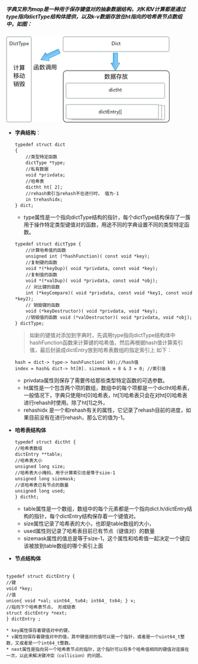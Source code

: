 
##### 字典又称为map是一种用于保存键值对的抽象数据结构，对K和V计算都是通过type指向dictType结构体提供，以及k-v数据存放在ht指向的哈希表节点数组中，如图：

![](/assets/dict.png)


 * **字典结构**： 

    ``` 
    typedef struct dict 
    { 
        //类型特定函数
        dictType *type; 
        //私有数据 
        void *privdata; 
        //哈希表
        dictht ht[ 2]; 
        //rehash索引当rehash不在进行时， 值为-1
        in trehashidx;
    } dict;
    
    ```
    * type属性是一个指向dictType结构的指针，每个dictType结构保存了一簇用于操作特定类型键值对的函数，用途不同的字典设置不同的类型特定函数。
    
    ``` 
    typedef struct dictType { 
        //计算哈希值的函数 
        unsigned int (*hashFunction)( const void *key); 
        //复制键的函数 
        void *(*keyDup)( void *privdata, const void *key); 
        //复制值的函数
        void *(*valDup)( void *privdata, const void *obj); 
        // 对比键的函数
        int (*keyCompare)( void *privdata, const void *key1, const void *key2); 
        // 销毁键的函数 
        void (*keyDestructor)( void *privdata, void *key); 
        //销毁值的函数 void (*valDestructor)( void *privdata, void *obj); 
    } dictType;
    
    ``` 
    > 如新的键值对添加到字典时，先调用type指向dictType结构体中hashFunction函数来计算键的哈希值，然后再根据hash值计算索引值，最后封装成dictEntry放到哈希表数组的指定索引上 如下：
    ```
    hash = dict-> type-> hashFunction( k0);//hash值
    index = hash& dict-> ht[0]. sizemask = 8 & 3 = 0; //索引值
    ```

    * privdata属性则保存了需要传给那些类型特定函数的可选参数。
    * ht属性是一个包含两个项的数组，数组中的每个项都是一个dictht哈希表，一般情况下，字典只使用ht[0]哈希表，ht[1]哈希表只会在对ht[0]哈希表进行rehash时使用。除了ht[1]之外，
    * rehashidx 是一个和rehash有关的属性，它记录了rehash目前的进度，如果目前没有在进行rehash，那么它的值为-1。
     
 
 
 





 





* **哈希表结构体**

    ``` 
    typedef struct dictht { 
    //哈希表数组
    dictEntry **table; 
    //哈希表大小 
    unsigned long size; 
    //哈希表大小掩码，用于计算索引总是等于size-1 
    unsigned long sizemask; 
    //该哈希表已有节点的数量
    unsigned long used;
    } dictht;
    
    ```

    * table属性是一个数组，数组中的每个元素都是一个指向dict.h/dictEntry结构的指针，每个dictEntry结构保存着一个键值对。
    * size属性记录了哈希表的大小，也即是table数组的大小，
    * used属性则记录了哈希表目前已有节点（键值对）的数量 
    * sizemask属性的值总是等于size-1，这个属性和哈希值一起决定一个键应该被放到table数组的哪个索引上面
    
    
    
* **节点结构体**

``` 

typedef struct dictEntry { 
//键 
void *key; 
//值 
union{ void *val; uint64_ tu64; int64_ ts64; } v; 
//指向下个哈希表节点， 形成链表 
struct dictEntry *next;
} dictEntry ;

```

    * key属性保存着键值对中的键，
    * v属性则保存着键值对中的值，其中键值对的值可以是一个指针，或者是一个uint64_t整数，又或者是一个int64_t整数。
    * next属性是指向另一个哈希表节点的指针，这个指针可以将多个哈希值相同的键值对连接在一次，以此来解决键冲突（collision）的问题。





